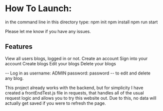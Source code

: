 # How To Launch:

in the command line in this directory type:
npm init
npm install
npm run start

Please let me know if you have any issues.

## Features
View all users blogs, logged in or not.
Create an account
Sign into your account
Create blogs
Edit your blogs
Delete your blogs

-- Log in as username: ADMIN password: password -- to edit and delete any blog.

This project already works with the backend, but for simplicity I have created a frontEndTest.js file in requests, that handles all of the usual request logic and allows you to try this website out. Due to this, no data will actually get saved if you were to refresh the page.
        



